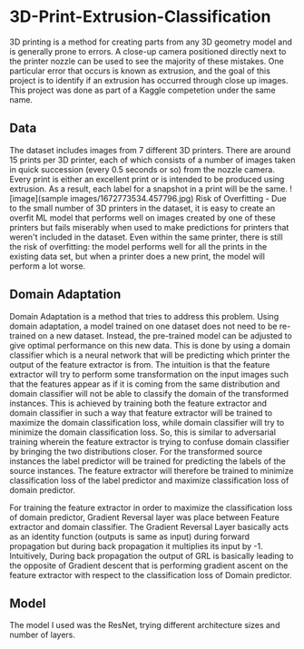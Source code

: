 # 3D-Print-Extrusion-Classification
3D printing is a method for creating parts from any 3D geometry model and is generally prone to errors. A close-up camera positioned directly next to the printer nozzle can be used to see the majority of these mistakes. One particular error that occurs is known as extrusion, and the goal of this project is to identify if an extrusion has occurred through close up images. This project was done as part of a Kaggle competetion under the same name.

## Data
The dataset includes images from 7 different 3D printers. There are around 15 prints per 3D printer, each of which consists of a number of images taken in quick succession (every 0.5 seconds or so) from the nozzle camera. Every print is either an excellent print or is intended to be produced using extrusion. As a result, each label for a snapshot in a print will be the same.
![image](sample images/1672773534.457796.jpg)
Risk of Overfitting - Due to the small number of 3D printers in the dataset, it is easy to create an overfit ML model that performs well on images created by one of these printers but fails miserably when used to make predictions for printers that weren't included in the dataset. Even within the same printer, there is still the risk of overfitting: the model performs well for all the prints in the existing data set, but when a printer does a new print, the model will perform a lot worse.

## Domain Adaptation
Domain Adaptation is a method that tries to address this problem. Using domain adaptation, a model trained on one dataset does not need to be re-trained on a new dataset. Instead, the pre-trained model can be adjusted to give optimal performance on this new data. This is done by using a domain classifier which is a neural network that will be predicting which printer the output of the feature extractor is from. The intuition is that the feature extractor will try to perform some transformation on the input images such that the features appear as if it is coming from the same distribution and domain classifier will not be able to classify the domain of the transformed instances. This is achieved by training both the feature extractor and domain classifier in such a way that feature extractor will be trained to maximize the domain classification loss, while domain classifier will try to minimize the domain classification loss. So, this is similar to adversarial training wherein the feature extractor is trying to confuse domain classifier by bringing the two distributions closer. For the transformed source instances the label predictor will be trained for predicting the labels of the source instances. The feature extractor will therefore be trained to minimize classification loss of the label predictor and maximize classification loss of domain predictor.

For training the feature extractor in order to maximize the classification loss of domain predictor, Gradient Reversal layer was place between Feature extractor and domain classifier. The Gradient Reversal Layer basically acts as an identity function (outputs is same as input) during forward propagation but during back propagation it multiplies its input by -1. Intuitively, During back propagation the output of GRL is basically leading to the opposite of Gradient descent that is performing gradient ascent on the feature extractor with respect to the classification loss of Domain predictor.

## Model
The model I used was the ResNet, trying different architecture sizes and number of layers.
